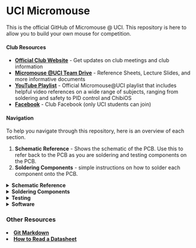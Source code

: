 # UCI Micromouse




This is the official GitHub of Micromouse @ UCI. This repository is here to allow you to build your own mouse for competition. 

#### Club Resources
 * [__Official Club Website__](https://micromouseuci.github.io/) - Get updates on club meetings and club information
 * [__Micromouse @UCI Team Drive__](https://drive.google.com/drive/folders/1fHwfOaCsH3-F_LZoAcfiGgn9cWiebsPj) - Reference Sheets, Lecture Slides, and more informative documents
 * [__YouTube Playlist__](https://www.youtube.com/playlist?list=PLTnmBeaLzeHIIcfAZqYvjoWuxOcVnpV9Z) - Official Micromouse@UCI playlist that includes helpful video references on a wide range of subjects, ranging from soldering and safety to PID control and ChibiOS
 * [__Facebook__](https://www.facebook.com/groups/153805515376853) - Club Facebook (only UCI students can join)
 
 #### Navigation
 To help you navigate through this repository, here is an overview of each section.
 1. <strong>Schematic Reference</strong> - Shows the schematic of the PCB. Use this to refer back to the PCB as you are soldering and testing components on the PCB. 
 2. <strong>Soldering Components</strong> - simple instructions on how to solder each component onto the PCB.
 
 
 <details>
 <summary><strong>Schematic Reference</strong></summary>
 <p>This is the schematic for Micromouse at UCI's PCB. The parts are listed below the image, with the labels in parentheses. Below the labels are further explanations of each circuit so that you can get an understanding of how each circuit works and why we included them in the PCB</p>
 <img src="https://github.com/micromouseuci/UCI-Micromouse/blob/master/images/Schematic.PNG">
 
* [__SN754410NE__](https://www.digikey.com/product-detail/en/texas-instruments/SN754410NE/296-9911-5-ND/380180) _(U2)_ - Motor driver, used to control the speed and direction of the two motors.
* [__Teensy 3.2__](https://www.pjrc.com/teensy/teensy31.html) _(U1)_- Processor, will run code.
* [__IR Emitters__]() _(D0-D3)_ - Send an IR signal, which will bounce off walls, allowing for the reciever to read. Each is connected to a digital pin on the Teensy, allowing them to individual turn on and off.
* [__IR Reciever__]() _(Q0-Q3)_ - Reads how strong the IR signal is, depending on the value it reads it is able to detect if there is a wall, and how may cells away it is.
* [__Pololu 3081__](https://www.pololu.com/product/3081) _(U5, U4)_ - Motor encoders, used to keep track of wheel rotations.
* [__LM1085 (3A)__](http://www.ti.com/product/LM1085) _(U3)_ - Voltage regulator, a LDO regulator that gives a 5V source from the LiPo. 3A version.
* [__Switch__](http://www.google.com/search?q=mechanical+keyboard+switch) _(SW1)_ - Any mechanical keyboard switch
* [__Buzzer__](https://www.amazon.com/BETAFPV-Terminals-Electronic-Continuous-12X9-5mm/dp/B073RH8TQK) _(BZ1)_ - ~5mm buzzer pin spacing, the small ones in the link fit.
* [__LEDs__](http://www.google.com/search?q=3528+smd+led) _(D4, D5)_ - Any 3528 sized led rated for at least 3.3v
* [__Voltage Regulator (Linear)__](https://www.digikey.com/product-detail/en/stmicroelectronics/LD1085V50/497-3436-5-ND/669220) - Used to step voltage down
* __1.8KΩ__ _(R1, R2, R3, R4)_ - Current limiting resistors for Receivers.
* __35Ω__ _(R5, R6, R7, R8)_ - Current limiting resistor for Recievers.
* __47kΩ__ _(R13, R14, R15, R16)_ - Pull Up resistor for switch. Value based on the LED bought. [Calculate](http://www.ohmslawcalculator.com/led-resistor-calculator)
* __1kΩ__ _(R9, R10, R11, R12)_ - Resistors for MOSFET gate

 <details>
 <summary><strong>Emitter/Receiver Pair Circuit</strong></summary>
 </details>
 
 <details>
 <summary><strong>Power Supply Circuit</strong></summary>
 </details>

 <details>
 <summary><strong>Motor Control Circuit</strong></summary>
 </details>

 <details>
 <summary><strong>Indicator Circuit</strong></summary>
 </details>

 </details>
 
 
<details>
 <summary><strong>Soldering Components</strong></summary>
 
 <p>The components must be soldered in order to maintain a solid electrical connection between two circuit elements. For ease, it's recommended that you follow the order listed below of components to solder. This will help prevent a mess or short circuits.</p>
 
 
   <ul><details>
 <summary><strong>Capacitors</strong></summary>
  </details></ul>
 
 
 
 <ul><details><summary><strong>IR Emitters and Receivers</strong></summary>
  <br> <li>On the schematic, the IR Emitters are labeled as D0, D1, D2, and D3. Find the corresponding labels on the PCB. They should be at the front of the board</li>
  <li>Place the shorter end of the emitter in the positive throughole of the corresponding pad and the longer end through the negative side. For reference, the D0 pad is shown below.</li>
  <img src="https://github.com/micromouseuci/UCI-Micromouse/blob/master/images/emitter-receiver_holes.jpg" width=200 height=400>
  <li>After inserting the emitter all the way, bend the emitter's leads so that the emitter lines up parallel to the PCB AND it is centered on the emitter sillhouette on the PCB. You can now solder the emitter. </li>
  <li>Repeat the same process for the IR Receivers. The receivers are located right next to the emitters, and are labelled as Q0, Q1, Q2, and Q3. For the receivers, the short end is also the positive end</li>
  <li>When you're soldering the components, make sure that the LEDs line up with the sillhouettes as much as possible. In other words, the length of the leads above the PCB should be as short as possible. This will ensure that one receiver from one set will not have interference from an emitter of another set. </li>
  </details></ul>
 
 <ul><details><summary><strong>Motors and Encoders</strong></summary>
 <img src="https://github.com/micromouseuci/UCI-Micromouse/blob/master/images/motor_parts.jpg" width=200 height=300>
 <ul>The image above shows all the components you will need to install your motor to your PCB.</ul>
 <ul>The first step is to attach the JST connector (the wires) to the encoder. The encoder is the mini black circuit board with a connecter pin for the JST.</ul>
 <img src="https://github.com/micromouseuci/UCI-Micromouse/blob/master/images/encoders_jst.jpg" width=200 height=300>
 <ul>To solder the encoder to the motor, use the image below as a reference. Make sure the encoder is perfectly parallel to the back end of the motor; if the encoder is crooked, it may cause some additional problems. Cover those holes on the encoder with solder while also making sure that the motor pins are touching the solder. This way, the motor pins are electrically connected to the encoders through solder. Give a slight tug to the encoder to make sure that it is firmly attached to the motor and is not loose. If it is loose, re-solder the encoder until it fits perfectly.</ul>
 <img src="https://github.com/micromouseuci/UCI-Micromouse/blob/master/images/soldering_encoders.jpg" width=200 height=300>
 <ul>Finally, attach the magnet to the motor by inserting it through the mini shaft. The final product should look like the image below.  </ul>
 <img src="https://github.com/micromouseuci/UCI-Micromouse/blob/master/images/full_motor_installed.jpg" width=200 height=300>
 </details></ul>
 
 <ul><details>
 <summary><strong>MOSFETs and Resistors</strong></summary>
  <img src="https://github.com/micromouseuci/UCI-Micromouse/blob/master/images/Resistor.jpg" width=200 height=300>
 <p>To solder the resistor, first make sure that the right resistor value is selected. Choosing the incorrect resistor value may result in irregular functionality; to determine which resistor must be used, first look at the KiCAD schematic of the mouse. Each resistor on the PCB is labeled as "R#" (i.e. R7). Find the corresponding resistor value on the schematic, and that will be the resistor value needed at that point (i.e. R7 is labeled as 35 ohms, so you will need a 35 ohm resistor at R7). To solder, simply bend the resistor and insert them into the holes specified (as shown above). The ceramic part of the resistor should be lined up with the rectangular engraving on the PCB and should touch the PCB. Solder the ends of the resistor at the bottom of the PCB, and then cut off the ends. The final product should look like this:</p>
 <img src="https://github.com/micromouseuci/UCI-Micromouse/blob/master/images/Soldered_Resistor.jpg" width=200 height=300>
 
 <p>The MOSFETs will be soldered on in a similar manner. All the MOSFET pads will be labeled as "T#" (i.e. T2) on the board. Place the MOSFET on the pad, with the flat face lined up with the straight edge of the MOSFET sillhouette. This will ensure the correct orientation of the transistor. Push the MOSFET in as much as you can. Solder the leads from the bottom of the board and cut off the ends. </p>
 
  </details></ul>
 

 <ul><details>
 <summary><strong>Voltage Regulator</strong></summary>
 <img src="https://github.com/micromouseuci/UCI-Micromouse/blob/master/images/VRM.jpg" width=200 height=300>
  </details></ul>
  

   <ul><details>
 <summary><strong>Switches and Buzzer</strong></summary>
  </details></ul>
  
   <ul><details>
 <summary><strong>Header Pins & Dip Socket</strong></summary>
 <ul>The header pins and dip socket are used for easy replacement of the Teensy and motor driver respectively in the event that they burn out. </ul>
 <ul>For the Teensy, you will need two 1x14 headers and one 1x5 header. Solder them on individually in the location shown below</ul>
 <img src="https://github.com/micromouseuci/UCI-Micromouse/blob/master/images/header-pins.jpg" width=200 height=300>
  
  </details></ul>
  <ul><details>
  <summary><strong>Header Pins for Teensy</strong></summary>
 <p>To add connections to the Teensy, male header pins must be installed onto the Teensy. Open the pack of male header pins, and break off two pieces of 14-unit pins (since the Teensy has 14 pins lengthwise) and one 5-unit piece (widthwise). When soldering the pins on, ensure that the black caps go UNDER the Teensy board, and not on top (image shown below). Once you solder them, cut off the top leads. You will also need to insert 1 pin into the final hole in the Teensy. You should now be able to place the Teensy on the header pins.  </p>
 
 <img src="https://github.com/micromouseuci/UCI-Micromouse/blob/master/images/teensy_headers.PNG" width=200 height=300>
 
  </details></ul>
 
</details>
 
<details>
<summary><strong>Testing</strong></summary>
 
 <ul><details><summary><strong>IR Sensors</strong></summary>
 
 
</details></ul>

<ul><details>
<summary><strong>Motors</strong></summary>
 
 
</details></ul>

</details>
 
<details>
<summary><strong>Software</strong></summary>

#### Interrupts

* Interrupts are needed to keep track of the wheels revolution. When the wheels position changes, the motor encoder will send a signal to the Teensy. A total of 12 signals will be sent per 1 revolution. Interrupts allow it so the Teensy can update values as soon as the encoder sends the signal (asynchronously). If the encoders were updated in the main loop theres a good chance for some signals to be missed, causing the revolution count to be inaccurate.   

* To add an interrupt run the [attatchInterrupt](https://www.arduino.cc/reference/en/language/functions/external-interrupts/attachinterrupt/) function in setup. Syntax is **attatchInterrupt(pin, func, mode)**. The second parameter specifies the function that gets executed when the interrupt is triggered. In our case we want to put in a function that will add to the count of an encoder variable. The third parameter specifies what will trigger the interrupt. For example "CHANGE" will make the interrupt trigger whenever the pin changes value, however, "FALLING" will make the interrupt trigger only when the pin goes from HIGH to LOW. Read link for more info.

#### Variables

* tickCount - Two variables, one for each motor. When interrupt its triggered, increment the tick count by 1.
* emitterState - One for each emitter. Stores the current state of the emitter

#### Functions

* readReciever() - One method for each reciever. Returns the value read by reciever
* setEmitterState(x) - One method for each emitter. Set the state of the emitter to on or off.
* getSwitchState() - Return the value of the switch
* runMotorTime(m, speed, sec) - Set specific motor at speed for given amount of seconds. Uses delay function to count time.
* runMotorRev(m, speed, rev) - Runs a specific motor at speed for given amount of revolutions. Uses the encoder varible to count revolutions.
* setLED(l, brightness) - Sets a specific led to a certian brightness.
* setBuzzer(strength) - Sets the buzzer to a given strength.

#### More Functions
* turnRight() - Use encoders and tickCounts of both motors to make a percise right turn
* turnLeft() - similar to turnRight()
* goForward() - Use encoders to go straight.
* turnAround() - turnRight * 2


</details>
 

### Other Resources

<li><a href="https://git-scm.com/book/en/v2" target="_blank"><strong>Git Markdown</strong></a></li>
<li><a href="https://www.sparkfun.com/tutorials/223" target="_blank"><strong>How to Read a Datasheet</strong></a></li>

 
 



